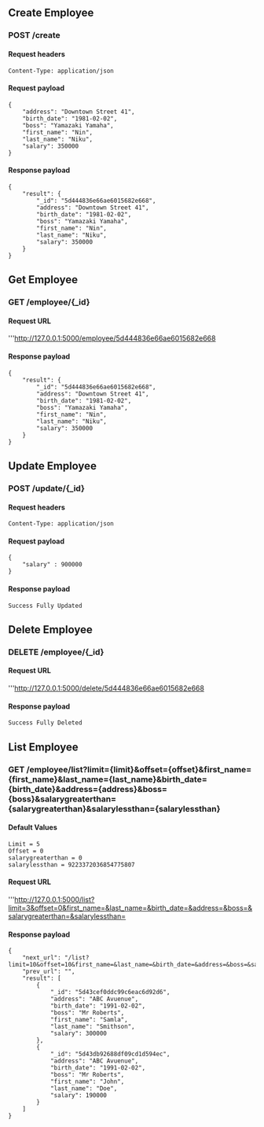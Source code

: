 ## Create Employee

### POST /create

#### Request headers

    Content-Type: application/json

#### Request payload

    {
        "address": "Downtown Street 41",
        "birth_date": "1981-02-02",
        "boss": "Yamazaki Yamaha",
        "first_name": "Nin",
        "last_name": "Niku",
        "salary": 350000
    }

#### Response payload

    {
        "result": {
            "_id": "5d444836e66ae6015682e668",
            "address": "Downtown Street 41",
            "birth_date": "1981-02-02",
            "boss": "Yamazaki Yamaha",
            "first_name": "Nin",
            "last_name": "Niku",
            "salary": 350000
        }
    }

## Get Employee

### GET /employee/{_id}

#### Request URL

'''http://127.0.0.1:5000/employee/5d444836e66ae6015682e668

#### Response payload

    {
        "result": {
            "_id": "5d444836e66ae6015682e668",
            "address": "Downtown Street 41",
            "birth_date": "1981-02-02",
            "boss": "Yamazaki Yamaha",
            "first_name": "Nin",
            "last_name": "Niku",
            "salary": 350000
        }
    }

## Update Employee

### POST /update/{_id}

#### Request headers

    Content-Type: application/json

#### Request payload

    {
        "salary" : 900000
    }

#### Response payload

    Success Fully Updated

## Delete Employee

### DELETE /employee/{_id}

#### Request URL

'''http://127.0.0.1:5000/delete/5d444836e66ae6015682e668

#### Response payload

    Success Fully Deleted


## List Employee

### GET /employee/list?limit={limit}&offset={offset}&first_name={first_name}&last_name={last_name}&birth_date={birth_date}&address={address}&boss={boss}&salarygreaterthan={salarygreaterthan}&salarylessthan={salarylessthan}

#### Default Values
    Limit = 5
    Offset = 0
    salarygreaterthan = 0
    salarylessthan = 9223372036854775807

#### Request URL

'''http://127.0.0.1:5000/list?limit=3&offset=0&first_name=&last_name=&birth_date=&address=&boss=&salarygreaterthan=&salarylessthan=

#### Response payload

    {
        "next_url": "/list?limit=10&offset=10&first_name=&last_name=&birth_date=&address=&boss=&salarygreaterthan=0&salarylessthan=9223372036854775807",
        "prev_url": "",
        "result": [
            {
                "_id": "5d43cef0ddc99c6eac6d92d6",
                "address": "ABC Avuenue",
                "birth_date": "1991-02-02",
                "boss": "Mr Roberts",
                "first_name": "Samla",
                "last_name": "Smithson",
                "salary": 300000
            },
            {
                "_id": "5d43db92688df09cd1d594ec",
                "address": "ABC Avuenue",
                "birth_date": "1991-02-02",
                "boss": "Mr Roberts",
                "first_name": "John",
                "last_name": "Doe",
                "salary": 190000
            }
        ]
    }